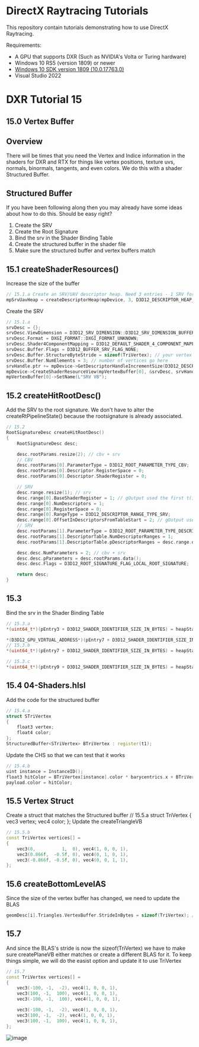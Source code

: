 DirectX Raytracing Tutorials
============
This repository contain tutorials demonstrating how to use DirectX Raytracing.

Requirements:
- A GPU that supports DXR (Such as NVIDIA's Volta or Turing hardware)
- Windows 10 RS5 (version 1809) or newer
- [Windows 10 SDK version 1809 (10.0.17763.0)](https://developer.microsoft.com/en-us/windows/downloads/sdk-archive)
- Visual Studio 2022

# DXR Tutorial 15

## 15.0 Vertex Buffer

## Overview
There will be times that you need the Vertex and Indice information in the shaders for DXR and RTX for things like vertex positions, texture uvs, normals, binormals, tangents, and even colors.  We do this with a shader Structured Buffer.

## Structured Buffer
If you have been following along then you may already have some ideas about how to do this.  Should be easy right?
1.  Create the SRV
2.  Create the Root Signature
3.  Bind the srv in the Shader Binding Table
4.  Create the structured buffer in the shader file
5.  Make sure the structured buffer and vertex buffers match

## 15.1 createShaderResources()
Increase the size of the buffer
```c++
// 15.1.a Create an SRV/UAV descriptor heap. Need 3 entries - 1 SRV for the scene and 1 UAV for the output and 1 for the vertex information
mpSrvUavHeap = createDescriptorHeap(mpDevice, 3, D3D12_DESCRIPTOR_HEAP_TYPE_CBV_SRV_UAV, true);
```
Create the SRV
```c++
// 15.1.a
srvDesc = {};
srvDesc.ViewDimension = D3D12_SRV_DIMENSION::D3D12_SRV_DIMENSION_BUFFER;
srvDesc.Format = DXGI_FORMAT::DXGI_FORMAT_UNKNOWN;
srvDesc.Shader4ComponentMapping = D3D12_DEFAULT_SHADER_4_COMPONENT_MAPPING;
srvDesc.Buffer.Flags = D3D12_BUFFER_SRV_FLAG_NONE;
srvDesc.Buffer.StructureByteStride = sizeof(TriVertex); // your vertex struct size goes here
srvDesc.Buffer.NumElements = 3; // number of vertices go here
srvHandle.ptr += mpDevice->GetDescriptorHandleIncrementSize(D3D12_DESCRIPTOR_HEAP_TYPE_CBV_SRV_UAV);
mpDevice->CreateShaderResourceView(mpVertexBuffer[0], &srvDesc, srvHandle);
mpVertexBuffer[0]->SetName(L"SRV VB");
```

## 15.2 createHitRootDesc()
Add the SRV to the root signature. We don't have to alter the createRtPipelineState() because the rootsignature is already associated.
```c++
// 15.2
RootSignatureDesc createHitRootDesc()
{
    RootSignatureDesc desc;

    desc.rootParams.resize(2); // cbv + srv
    // CBV
    desc.rootParams[0].ParameterType = D3D12_ROOT_PARAMETER_TYPE_CBV;
    desc.rootParams[0].Descriptor.RegisterSpace = 0;
    desc.rootParams[0].Descriptor.ShaderRegister = 0;

    // SRV
    desc.range.resize(1); // srv
    desc.range[0].BaseShaderRegister = 1; // gOutput used the first t() register in the shader
    desc.range[0].NumDescriptors = 1;
    desc.range[0].RegisterSpace = 0;
    desc.range[0].RangeType = D3D12_DESCRIPTOR_RANGE_TYPE_SRV;
    desc.range[0].OffsetInDescriptorsFromTableStart = 2; // gOutput used spot 0 and gRtScene used spot 1
    // SRV
    desc.rootParams[1].ParameterType = D3D12_ROOT_PARAMETER_TYPE_DESCRIPTOR_TABLE;
    desc.rootParams[1].DescriptorTable.NumDescriptorRanges = 1;
    desc.rootParams[1].DescriptorTable.pDescriptorRanges = desc.range.data();

    desc.desc.NumParameters = 2; // cbv + srv
    desc.desc.pParameters = desc.rootParams.data();
    desc.desc.Flags = D3D12_ROOT_SIGNATURE_FLAG_LOCAL_ROOT_SIGNATURE;

    return desc;
}
```

## 15.3 
Bind the srv in the Shader Binding Table
```c++
// 15.3.a
*(uint64_t*)(pEntry3 + D3D12_SHADER_IDENTIFIER_SIZE_IN_BYTES) = heapStart + mpDevice->GetDescriptorHandleIncrementSize(D3D12_DESCRIPTOR_HEAP_TYPE_CBV_SRV_UAV) * 2; // The SRV comes 2 after the program id
```
```c++
*(D3D12_GPU_VIRTUAL_ADDRESS*)(pEntry7 + D3D12_SHADER_IDENTIFIER_SIZE_IN_BYTES) = mpConstantBuffer[1]->GetGPUVirtualAddress();
// 15.3.b
*(uint64_t*)(pEntry7 + D3D12_SHADER_IDENTIFIER_SIZE_IN_BYTES) = heapStart + mpDevice->GetDescriptorHandleIncrementSize(D3D12_DESCRIPTOR_HEAP_TYPE_CBV_SRV_UAV) * 2; // The SRV comes 2 after the program id
```

```c++
// 15.3.c
*(uint64_t*)(pEntry9 + D3D12_SHADER_IDENTIFIER_SIZE_IN_BYTES) = heapStart + mpDevice->GetDescriptorHandleIncrementSize(D3D12_DESCRIPTOR_HEAP_TYPE_CBV_SRV_UAV) * 2; // The SRV comes 2 after the program id
```

## 15.4 04-Shaders.hlsl
Add the code for the structured buffer
```c++
// 15.4.a
struct STriVertex
{
    float3 vertex;
    float4 color;
};
StructuredBuffer<STriVertex> BTriVertex : register(t1);
```
Update the CHS so that we can test that it works
```c++
// 15.4.b
uint instance = InstanceID();
float3 hitColor = BTriVertex[instance].color * barycentrics.x + BTriVertex[instance].color * barycentrics.y + BTriVertex[instance].color * barycentrics.z;
payload.color = hitColor;
```

## 15.5 Vertex Struct
Create a struct that matches the Structured buffer
// 15.5.a
struct TriVertex
{
    vec3 vertex;
    vec4 color;
};
Update the createTriangleVB
```c++
// 15.5.b
const TriVertex vertices[] =
{
    vec3(0,          1,  0), vec4(1, 0, 0, 1),
    vec3(0.866f,  -0.5f, 0), vec4(0, 1, 0, 1),
    vec3(-0.866f, -0.5f, 0), vec4(0, 0, 1, 1),
};
```

## 15.6 createBottomLevelAS
Since the size of the vertex buffer has changed, we need to update the BLAS
```c++
geomDesc[i].Triangles.VertexBuffer.StrideInBytes = sizeof(TriVertex); // 15.6
```
## 15.7
And since the BLAS's stride is now the sizeof(TriVertex) we have to make sure createPlaneVB either matches or create a different BLAS for it.  To keep things simple, we will do the easist option and update it to use TriVertex
```c++
// 15.7
const TriVertex vertices[] =
{
    vec3(-100, -1,  -2), vec4(1, 0, 0, 1),
    vec3(100, -1,  100), vec4(1, 0, 0, 1),
    vec3(-100, -1,  100), vec4(1, 0, 0, 1),

    vec3(-100, -1,  -2), vec4(1, 0, 0, 1),
    vec3(100, -1,  -2), vec4(1, 0, 0, 1),
    vec3(100, -1,  100), vec4(1, 0, 0, 1),
};
```
![image](https://user-images.githubusercontent.com/17934438/221937776-264c6de5-0577-4236-8d35-1e8c1833dcef.png)

